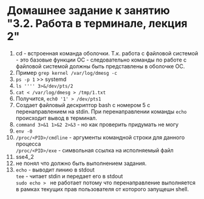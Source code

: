 # Домашнее задание к занятию "3.2. Работа в терминале, лекция 2"
1. cd - встроенная команда оболочки. Т.к. работа с файловой системой - это базовые функции ОС - следовательно команды по работе с файловой системой должны быть представлены в оболочке ОС.
1. Пример `grep kernel /var/log/dmesg -c`
1.  `ps -p 1` >> systemd
1. `ls '''' 3>&/dev/pts/2`
1. `cat < /var/log/dmesg > /tmp/1.txt`
1. Получится, `ech0 '1' > /dev/pts1`
1. Создает файловый дескриптор bash с номером 5 с перенаправлением на stdin. При перенаправлении команды `echo` происходит вывод в терминал.
1.  `command 3>&1 1>&2 2>&3` - но как проверить придумать не могу 
1. `env -0`
1. `/proc/<PID>/cmdline` - аргументы командной строки для данного процесса  
`/proc/<PID>/exe` - символьная ссылка на исполняемый файл
1. sse4_2
1. не понял что должно быть выполнением задания.
1. `echo` - выводит линию в stdout  
`tee` - читает stdin и передает его в stdout  
`sudo echo > ` не работает потому что перенаправление выполняется в рамках текущих прав пользователя от которого запущешн shell.
